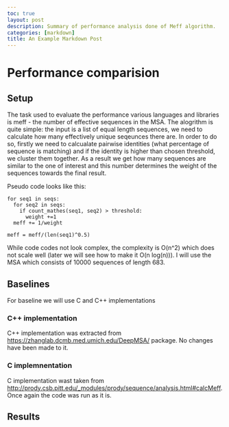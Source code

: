 ```yaml
---
toc: true
layout: post
description: Summary of performance analysis done of Meff algorithm.
categories: [markdown]
title: An Example Markdown Post
---
```


# Performance comparision



## Setup

The task used to evaluate the performance various languages and libraries is meff -  the number of effective sequences in the MSA. 
The alogrithm is quite simple: the input is a list of equal length sequences, we need to calculate how many effectively unique seqeunces there are. 
In order to do so, firstly we need to calcualate pairwise identities (what percentage of sequence is matching) and if the identity is higher than 
chosen threshold, we cluster them together. As a result we get how many sequences are similar to the one of interest and this number determines the weight 
of the sequences towards the final result. 

Pseudo code looks like this: 

```
for seq1 in seqs:
  for seq2 in seqs:
    if count_mathes(seq1, seq2) > threshold:
      weight +=1
  meff += 1/weight
  
meff = meff/(len(seq1)^0.5)
```

While code codes not look complex, the complexity is O(n^2) which does not scale well (later we will see how to make it O(n log(n))). I will use the MSA which consists 
of 10000 sequences of length 683.


## Baselines

For baseline we will use C and C++ implementations

### C++ implementation

C++ implementation was extracted from https://zhanglab.dcmb.med.umich.edu/DeepMSA/ package. No changes have been made to it.

### C implemnentation
C implementation wast taken from http://prody.csb.pitt.edu/_modules/prody/sequence/analysis.html#calcMeff. Once again the code was run as it is. 

## Results


